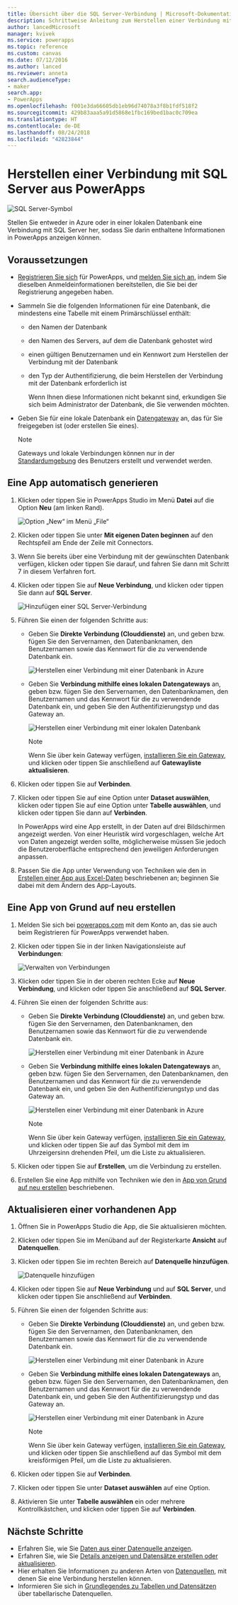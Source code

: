 ```yaml
---
title: Übersicht über die SQL Server-Verbindung | Microsoft-Dokumentation
description: Schrittweise Anleitung zum Herstellen einer Verbindung mit Azure SQL oder einer lokalen SQL Server-Datenbank
author: lancedMicrosoft
manager: kvivek
ms.service: powerapps
ms.topic: reference
ms.custom: canvas
ms.date: 07/12/2016
ms.author: lanced
ms.reviewer: anneta
search.audienceType:
- maker
search.app:
- PowerApps
ms.openlocfilehash: f001e3da66605db1eb96d74078a3f8b1fdf518f2
ms.sourcegitcommit: 429b83aaa5a91d5868e1fbc169bed1bac0c709ea
ms.translationtype: HT
ms.contentlocale: de-DE
ms.lasthandoff: 08/24/2018
ms.locfileid: "42823844"
---
```

# <a name="connect-to-sql-server-from-powerapps"></a>Herstellen einer Verbindung mit SQL Server aus PowerApps
![SQL Server-Symbol](./media/connection-azure-sqldatabase/sqlicon.png)

Stellen Sie entweder in Azure oder in einer lokalen Datenbank eine Verbindung mit SQL Server her, sodass Sie darin enthaltene Informationen in PowerApps anzeigen können.

## <a name="prerequisites"></a>Voraussetzungen

* [Registrieren Sie sich](../../signup-for-powerapps.md) für PowerApps, und [melden Sie sich an](http://web.powerapps.com?utm_source=padocs&utm_medium=linkinadoc&utm_campaign=referralsfromdoc), indem Sie dieselben Anmeldeinformationen bereitstellen, die Sie bei der Registrierung angegeben haben.
* Sammeln Sie die folgenden Informationen für eine Datenbank, die mindestens eine Tabelle mit einem Primärschlüssel enthält:
  
  * den Namen der Datenbank
  * den Namen des Servers, auf dem die Datenbank gehostet wird
  * einen gültigen Benutzernamen und ein Kennwort zum Herstellen der Verbindung mit der Datenbank
  * den Typ der Authentifizierung, die beim Herstellen der Verbindung mit der Datenbank erforderlich ist
    
    Wenn Ihnen diese Informationen nicht bekannt sind, erkundigen Sie sich beim Administrator der Datenbank, die Sie verwenden möchten.
* Geben Sie für eine lokale Datenbank ein [Datengateway](../gateway-management.md) an, das für Sie freigegeben ist (oder erstellen Sie eines).
  
    > [!NOTE]
  > Gateways und lokale Verbindungen können nur in der [Standardumgebung](../working-with-environments.md) des Benutzers erstellt und verwendet werden.

## <a name="generate-an-app-automatically"></a>Eine App automatisch generieren
1. Klicken oder tippen Sie in PowerApps Studio im Menü **Datei** auf die Option **Neu** (am linken Rand).
   
    ![Option „New“ im Menü „File“](./media/connection-azure-sqldatabase/file-new.png)
2. Klicken oder tippen Sie unter **Mit eigenen Daten beginnen** auf den Rechtspfeil am Ende der Zeile mit Connectors.
3. Wenn Sie bereits über eine Verbindung mit der gewünschten Datenbank verfügen, klicken oder tippen Sie darauf, und fahren Sie dann mit Schritt 7 in diesem Verfahren fort.
4. Klicken oder tippen Sie auf **Neue Verbindung**, und klicken oder tippen Sie dann auf **SQL Server**.
   
    ![Hinzufügen einer SQL Server-Verbindung](./media/connection-azure-sqldatabase/add-sql-connection.png)
5. Führen Sie einen der folgenden Schritte aus:
   
   * Geben Sie **Direkte Verbindung (Clouddienste)** an, und geben bzw. fügen Sie den Servernamen, den Datenbanknamen, den Benutzernamen sowie das Kennwort für die zu verwendende Datenbank ein.
     
       ![Herstellen einer Verbindung mit einer Datenbank in Azure](./media/connection-azure-sqldatabase/connect-azure.png)
   * Geben Sie **Verbindung mithilfe eines lokalen Datengateways** an, geben bzw. fügen Sie den Servernamen, den Datenbanknamen, den Benutzernamen und das Kennwort für die zu verwendende Datenbank ein, und geben Sie den Authentifizierungstyp und das Gateway an.
     
       ![Herstellen einer Verbindung mit einer lokalen Datenbank](./media/connection-azure-sqldatabase/connect-onprem.png)
     
       > [!NOTE]
     > Wenn Sie über kein Gateway verfügen, [installieren Sie ein Gateway](../gateway-reference.md), und klicken oder tippen Sie anschließend auf **Gatewayliste aktualisieren**.
6. Klicken oder tippen Sie auf **Verbinden**.
7. Klicken oder tippen Sie auf eine Option unter **Dataset auswählen**, klicken oder tippen Sie auf eine Option unter **Tabelle auswählen**, und klicken oder tippen Sie dann auf **Verbinden**.
   
    In PowerApps wird eine App erstellt, in der Daten auf drei Bildschirmen angezeigt werden. Von einer Heuristik wird vorgeschlagen, welche Art von Daten angezeigt werden sollte, möglicherweise müssen Sie jedoch die Benutzeroberfläche entsprechend den jeweiligen Anforderungen anpassen.
8. Passen Sie die App unter Verwendung von Techniken wie den in [Erstellen einer App aus Excel-Daten](../get-started-create-from-data.md) beschriebenen an; beginnen Sie dabei mit dem Ändern des App-Layouts.

## <a name="build-an-app-from-scratch"></a>Eine App von Grund auf neu erstellen
1. Melden Sie sich bei [powerapps.com](https://web.powerapps.com?utm_source=padocs&utm_medium=linkinadoc&utm_campaign=referralsfromdoc) mit dem Konto an, das sie auch beim Registrieren für PowerApps verwendet haben.
2. Klicken oder tippen Sie in der linken Navigationsleiste auf **Verbindungen**:  
   
    ![Verwalten von Verbindungen](./media/connection-azure-sqldatabase/manage-connections.png)
3. Klicken oder tippen Sie in der oberen rechten Ecke auf **Neue Verbindung**, und klicken oder tippen Sie anschließend auf **SQL Server**.
4. Führen Sie einen der folgenden Schritte aus:
   
   * Geben Sie **Direkte Verbindung (Clouddienste)** an, und geben bzw. fügen Sie den Servernamen, den Datenbanknamen, den Benutzernamen sowie das Kennwort für die zu verwendende Datenbank ein.
     
       ![Herstellen einer Verbindung mit einer Datenbank in Azure](./media/connection-azure-sqldatabase/connect-azure-portal.png)
   * Geben Sie **Verbindung mithilfe eines lokalen Datengateways** an, geben bzw. fügen Sie den Servernamen, den Datenbanknamen, den Benutzernamen und das Kennwort für die zu verwendende Datenbank ein, und geben Sie den Authentifizierungstyp und das Gateway an.
     
       ![Herstellen einer Verbindung mit einer Datenbank in Azure](./media/connection-azure-sqldatabase/connect-onprem-portal.png)
     
       > [!NOTE]
     > Wenn Sie über kein Gateway verfügen, [installieren Sie ein Gateway](../gateway-reference.md), und klicken oder tippen Sie auf das Symbol mit dem im Uhrzeigersinn drehenden Pfeil, um die Liste zu aktualisieren.
5. Klicken oder tippen Sie auf **Erstellen**, um die Verbindung zu erstellen.
6. Erstellen Sie eine App mithilfe von Techniken wie den in [App von Grund auf neu erstellen](../get-started-create-from-blank.md) beschriebenen.

## <a name="update-an-existing-app"></a>Aktualisieren einer vorhandenen App
1. Öffnen Sie in PowerApps Studio die App, die Sie aktualisieren möchten.
2. Klicken oder tippen Sie im Menüband auf der Registerkarte **Ansicht** auf **Datenquellen**.
3. Klicken oder tippen Sie im rechten Bereich auf **Datenquelle hinzufügen**.
   
    ![Datenquelle hinzufügen](./media/connection-azure-sqldatabase/add-data-source.png)
4. Klicken oder tippen Sie auf **Neue Verbindung** und auf **SQL Server**, und klicken oder tippen Sie anschließend auf **Verbinden**.
5. Führen Sie einen der folgenden Schritte aus:
   
   * Geben Sie **Direkte Verbindung (Clouddienste)** an, und geben bzw. fügen Sie den Servernamen, den Datenbanknamen, den Benutzernamen sowie das Kennwort für die zu verwendende Datenbank ein.
     
       ![Herstellen einer Verbindung mit einer Datenbank in Azure](./media/connection-azure-sqldatabase/connect-azure-fromblank.png)
   * Geben Sie **Verbindung mithilfe eines lokalen Datengateways** an, geben bzw. fügen Sie den Servernamen, den Datenbanknamen, den Benutzernamen und das Kennwort für die zu verwendende Datenbank ein, und geben Sie den Authentifizierungstyp und das Gateway an.
     
       ![Herstellen einer Verbindung mit einer Datenbank in Azure](./media/connection-azure-sqldatabase/connect-onprem-fromblank.png)
     
       > [!NOTE]
     > Wenn Sie über kein Gateway verfügen, [installieren Sie ein Gateway](../gateway-reference.md), und klicken oder tippen Sie anschließend auf das Symbol mit dem kreisförmigen Pfeil, um die Liste zu aktualisieren.
6. Klicken oder tippen Sie auf **Verbinden**.
7. Klicken oder tippen Sie unter **Dataset auswählen** auf eine Option.
8. Aktivieren Sie unter **Tabelle auswählen** ein oder mehrere Kontrollkästchen, und klicken oder tippen Sie auf **Verbinden**.

## <a name="next-steps"></a>Nächste Schritte
* Erfahren Sie, wie Sie [Daten aus einer Datenquelle anzeigen](../add-gallery.md).
* Erfahren Sie, wie Sie [Details anzeigen und Datensätze erstellen oder aktualisieren](../add-form.md).
* Hier erhalten Sie Informationen zu anderen Arten von [Datenquellen](../connections-list.md), mit denen Sie eine Verbindung herstellen können.  
* Informieren Sie sich in [Grundlegendes zu Tabellen und Datensätzen](../working-with-tables.md) über tabellarische Datenquellen.

<!--NotAvailableYet
## View the available functions ##
This connection includes the following functions:

| Function Name |  Description |
| --- | --- |
|[GetItems](connection-azure-sqldatabase.md#getitems) | Retrieves rows from a SQL table |
|[PostItem](connection-azure-sqldatabase.md#postitem) | Inserts a new row into a SQL table |
|[GetItem](connection-azure-sqldatabase.md#getitem) | Retrieves a single row from a SQL table |
|[DeleteItem](connection-azure-sqldatabase.md#deleteitem) | Deletes a row from a SQL table |
|[PatchItem](connection-azure-sqldatabase.md#patchitem) | Updates an existing row in a SQL table |
|[GetTables](connection-azure-sqldatabase.md#gettables) | Retrieves tables from a SQL database |

### GetItems
Get rows: Retrieves rows from a SQL table

#### Input properties

| Name| Data Type|Required|Description|
| ---|---|---|---|
|table|string|yes|Name of SQL table|
|$skip|integer|no|Number of entries to skip (default = 0)|
|$top|integer|no|Maximum number of entries to retrieve (default = 256)|
|$filter|string|no|An ODATA filter query to restrict the number of entries|
|$orderby|string|no|An ODATA orderBy query for specifying the order of entries|

### PostItem
Insert row: Inserts a new row into a SQL table

#### Input properties

| Name| Data Type|Required|Description|
| ---|---|---|---|
|table|string|yes|Name of SQL table|
|item| |yes|Row to insert into the specified table in SQL|

#### Output properties

| Property Name | Data Type | Required | Description |
|---|---|---|---|
|value|array|No | |


### GetItem
Get row: Retrieves a single row from a SQL table

#### Input properties

| Name| Data Type|Required|Description|
| ---|---|---|---|
|table|string|yes|Name of SQL table|
|id|string|yes|Unique identifier of the row to retrieve|

#### Output properties

| Property Name | Data Type | Required | Description |
|---|---|---|---|
|ItemInternalId|string|No | |


### DeleteItem
Delete row: Deletes a row from a SQL table

#### Input properties

| Name| Data Type|Required|Description|
| ---|---|---|---|
|table|string|yes|Name of SQL table|
|id|string|yes|Unique identifier of the row to delete|

#### Output properties
None.

### PatchItem
Update row: Updates an existing row in a SQL table

#### Input properties

| Name| Data Type|Required|Description|
| ---|---|---|---|
|table|string|yes|Name of SQL table|
|id|string|yes|Unique identifier of the row to update|
|item| |yes|Row with updated values|

#### Output properties

| Property Name | Data Type | Required | Description |
|---|---|---|---|
|ItemInternalId|string|No | &nbsp; |


### GetTables
Get tables: Retrieves tables from a SQL database

#### Input properties
None.

#### Output properties

| Property Name | Data Type | Required | Description |
|---|---|---|---|
|value|array|No | Can output the Name and DisplayName properties |

### ExecuteProcedure
Execute stored procedure: Executes a stored procedure in SQL

#### Input properties

| Name| Data Type|Required|Description|
| ---|---|---|---|
|procedure|string|yes|Procedure name|
|parameters| |yes|Input parameters|

#### Output properties
Result of the stored procedure execution.

| Property Name | Data Type | Required | Description |
|---|---|---|---|
|OutputParameters|object|No | Output parameter values |
|ReturnCode|integer|No | Return code of a procedure |
|ResultSets|object|No | Result sets|

-->
